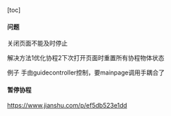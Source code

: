 [toc]

#### 问题

关闭页面不能及时停止

解决方法1优化协程2下次打开页面时重置所有协程物体状态

例子 手由guidecontroller控制，要mainpage调用手耦合了





#### 暂停协程

https://www.jianshu.com/p/ef5db523e1dd